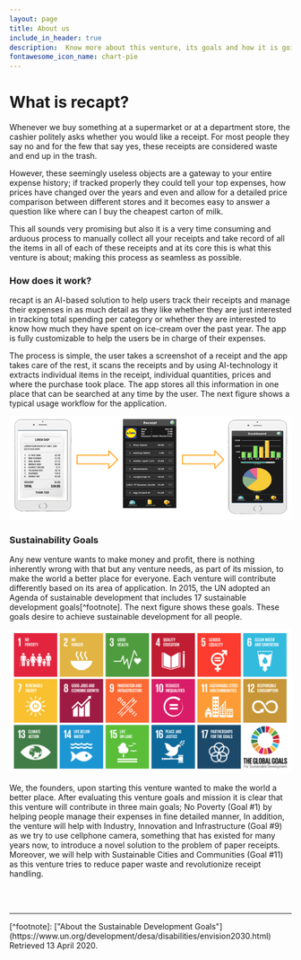 ```yaml
---
layout: page
title: About us
include_in_header: true
description:  Know more about this venture, its goals and how it is going to change the world?
fontawesome_icon_name: chart-pie
---
```


# What is recapt?

Whenever we buy something at a supermarket or at a department store, the cashier politely asks whether you would like a receipt. For most people they say no and for the few that say yes, these receipts are considered waste and end up in the trash. 

However, these seemingly useless objects are a gateway to your entire expense history; if tracked properly they could tell your top expenses, how prices have changed over the years and even and allow for a detailed price comparison between different stores and it becomes easy to answer a question like where can I buy the cheapest carton of milk.

This all sounds very promising but also it is a very time consuming and arduous process to manually collect all your receipts and take record of all the items in all of each of these receipts and at its core this is what this venture is about; making this process as seamless as possible.


### How does it work?

recapt is an AI-based solution to help users track their receipts and manage their expenses in as much detail as they like whether they are just interested in tracking total spending per category or whether they are interested to know how much they have spent on ice-cream over the past year. The app is fully customizable to help the users be in charge of their expenses.

The process is simple, the user takes a screenshot of a receipt and the app takes care of the rest, it scans the receipts and by using AI-technology it extracts individual items in the receipt, individual quantities, prices and where the purchase took place. The app stores all this information in one place that can be searched at any time by the user. The next figure shows a typical usage workflow for the application.


![worflow](/assets/content/workflow.png)

### Sustainability Goals

Any new venture wants to make money and profit, there is nothing inherently wrong with that but any venture needs, as part of its mission, to make the world a better place for everyone. Each venture will contribute differently based on its area of application. In 2015, the UN adopted an Agenda of sustainable development that includes 17 sustainable development goals[^footnote]. The next figure shows these goals. These goals desire to achieve sustainable development for all people.

![sustainable-goals](/assets/content/goals.png)

We, the founders, upon starting this venture wanted to make the world a better place. After evaluating this venture goals and mission it is clear that this venture will contribute in three main goals; No Poverty (Goal #1) by helping people manage their expenses in fine detailed manner, In addition, the venture will help with Industry, Innovation and Infrastructure (Goal #9) as we try to use cellphone camera, something that has existed for many years now, to introduce a novel solution to the problem of paper receipts. Moreover, we will help with Sustainable Cities and Communities (Goal #11) as this venture tries to reduce paper waste and revolutionize receipt handling.  

<br/>
<br/>
<hr/>
[^footnote]: ["About the Sustainable Development Goals"](https://www.un.org/development/desa/disabilities/envision2030.html) Retrieved 13 April 2020.
